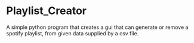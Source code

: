 # Playlist_Creator
A simple python program that creates a gui that can generate or remove a spotify playlist, from given data supplied by a csv file.
